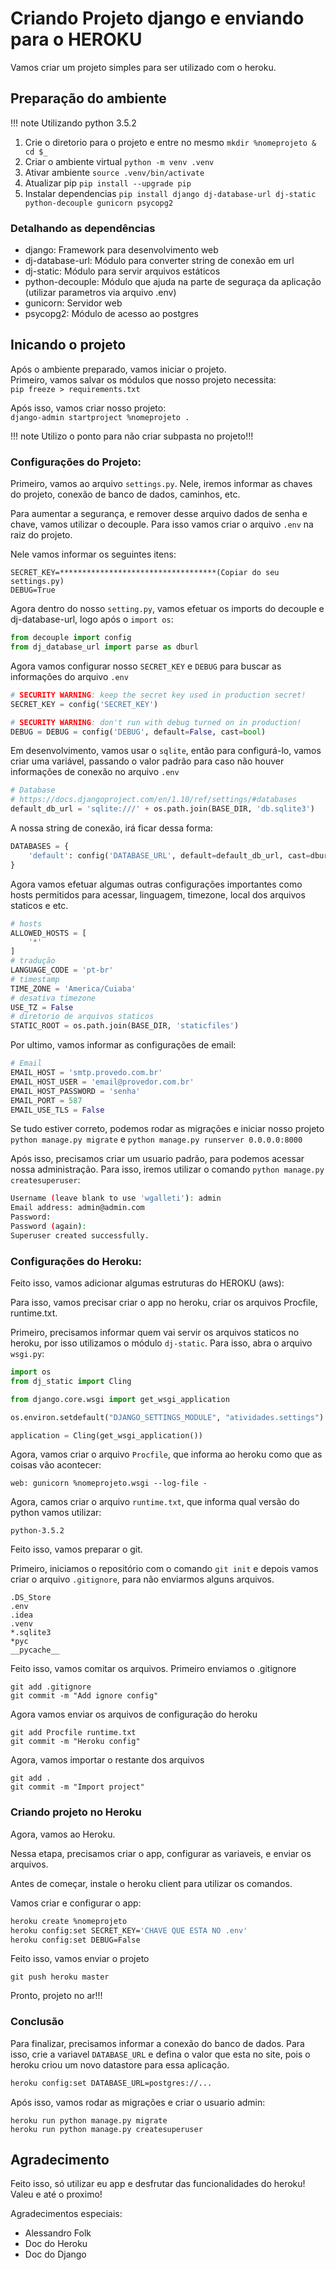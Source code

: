 # Criando Projeto django e enviando para o HEROKU

Vamos criar um projeto simples para ser utilizado com o heroku.

## Preparação do ambiente

!!! note
    Utilizando python 3.5.2

1. Crie o diretorio para o projeto e entre no mesmo `mkdir %nomeprojeto & cd $_`
2. Criar o ambiente virtual `python -m venv .venv`
3. Ativar ambiente `source .venv/bin/activate`
4. Atualizar pip `pip install --upgrade pip`
5. Instalar dependencias `pip install django dj-database-url dj-static python-decouple gunicorn psycopg2`

### Detalhando as dependências
* django: Framework para desenvolvimento web
* dj-database-url: Módulo para converter string de conexão em url
* dj-static: Módulo para servir arquivos estáticos
* python-decouple: Módulo que ajuda na parte de seguraça da aplicação (utilizar parametros via arquivo .env)
* gunicorn: Servidor web
* psycopg2: Módulo de acesso ao postgres

## Inicando o projeto

Após o ambiente preparado, vamos iniciar o projeto.  
Primeiro, vamos salvar os módulos que nosso projeto necessita:  
`pip freeze > requirements.txt`

Após isso, vamos criar nosso projeto:  
`django-admin startproject %nomeprojeto .`

!!! note
    Utilizo o ponto para não criar subpasta no projeto!!!


### Configurações do Projeto:

Primeiro, vamos ao arquivo `settings.py`. Nele, iremos informar as chaves do projeto, conexão de banco de dados, caminhos, etc.

Para aumentar a segurança, e remover desse arquivo dados de senha e chave, vamos utilizar o decouple. Para isso vamos criar o arquivo `.env` na raiz do projeto.

Nele vamos informar os seguintes itens:

```
SECRET_KEY=***********************************(Copiar do seu settings.py)
DEBUG=True
```

Agora dentro do nosso `setting.py`, vamos efetuar os imports do decouple e dj-database-url, logo após o `import os`:

```python
from decouple import config
from dj_database_url import parse as dburl
```

Agora vamos configurar nosso `SECRET_KEY` e `DEBUG` para buscar as informações do arquivo `.env`

```python
# SECURITY WARNING: keep the secret key used in production secret!
SECRET_KEY = config('SECRET_KEY')

# SECURITY WARNING: don't run with debug turned on in production!
DEBUG = DEBUG = config('DEBUG', default=False, cast=bool)
```

Em desenvolvimento, vamos usar o `sqlite`, então para configurá-lo, vamos criar uma variável, passando o valor padrão para caso não houver informações de conexão no arquivo `.env`

```python
# Database
# https://docs.djangoproject.com/en/1.10/ref/settings/#databases
default_db_url = 'sqlite:///' + os.path.join(BASE_DIR, 'db.sqlite3')
```

A nossa string de conexão, irá ficar dessa forma:

```python
DATABASES = {
    'default': config('DATABASE_URL', default=default_db_url, cast=dburl)
}
```

Agora vamos efetuar algumas outras configurações importantes como hosts permitidos para acessar, linguagem, timezone, local dos arquivos staticos e etc.

```python
# hosts
ALLOWED_HOSTS = [
    '*'
]
# tradução
LANGUAGE_CODE = 'pt-br'
# timestamp
TIME_ZONE = 'America/Cuiaba'
# desativa timezone
USE_TZ = False
# diretorio de arquivos staticos
STATIC_ROOT = os.path.join(BASE_DIR, 'staticfiles')
```

Por ultimo, vamos informar as configurações de email:

```python
# Email
EMAIL_HOST = 'smtp.provedo.com.br'
EMAIL_HOST_USER = 'email@provedor.com.br'
EMAIL_HOST_PASSWORD = 'senha'
EMAIL_PORT = 587
EMAIL_USE_TLS = False
```

Se tudo estiver correto, podemos rodar as migrações e iniciar nosso projeto `python manage.py migrate` e `python manage.py runserver 0.0.0.0:8000`

Após isso, precisamos criar um usuario padrão, para podemos acessar nossa administração. Para isso, iremos utilizar o comando `python manage.py createsuperuser`:

```bash
Username (leave blank to use 'wgalleti'): admin
Email address: admin@admin.com
Password: 
Password (again): 
Superuser created successfully.
```

### Configurações do Heroku:

Feito isso, vamos adicionar algumas estruturas do HEROKU (aws):

Para isso, vamos precisar criar o app no heroku, criar os arquivos Procfile, runtime.txt.

Primeiro, precisamos informar quem vai servir os arquivos staticos no heroku, por isso utilizamos o módulo `dj-static`. Para isso, abra o arquivo `wsgi.py`:

```python
import os
from dj_static import Cling

from django.core.wsgi import get_wsgi_application

os.environ.setdefault("DJANGO_SETTINGS_MODULE", "atividades.settings")

application = Cling(get_wsgi_application())
```

Agora, vamos criar o arquivo `Procfile`, que informa ao heroku como que as coisas vão acontecer:

```
web: gunicorn %nomeprojeto.wsgi --log-file -
```

Agora, camos criar o arquivo `runtime.txt`, que informa qual versão do python vamos utilizar:

```
python-3.5.2
```

Feito isso, vamos preparar o git.

Primeiro, iniciamos o repositório com o comando `git init` e depois vamos criar o arquivo `.gitignore`, para não enviarmos alguns arquivos.

```git
.DS_Store
.env
.idea
.venv
*.sqlite3
*pyc
__pycache__
```

Feito isso, vamos comitar os arquivos. Primeiro enviamos o .gitignore

```git
git add .gitignore
git commit -m "Add ignore config"
```

Agora vamos enviar os arquivos de configuração do heroku

```git
git add Procfile runtime.txt
git commit -m "Heroku config"
```

Agora, vamos importar o restante dos arquivos

```
git add .
git commit -m "Import project"
```

### Criando projeto no Heroku

Agora, vamos ao Heroku.

Nessa etapa, precisamos criar o app, configurar as variaveis, e enviar os arquivos.

Antes de começar, instale o heroku client para utilizar os comandos.

Vamos criar e configurar o app:

```bash
heroku create %nomeprojeto
heroku config:set SECRET_KEY='CHAVE QUE ESTA NO .env'
heroku config:set DEBUG=False
```

Feito isso, vamos enviar o projeto

```
git push heroku master
```

Pronto, projeto no ar!!!

### Conclusão

Para finalizar, precisamos informar a conexão do banco de dados. Para isso, crie a variavel `DATABASE_URL` e defina o valor que esta no site, pois o heroku criou um novo datastore para essa aplicação.

```bash
heroku config:set DATABASE_URL=postgres://...
```

Após isso, vamos rodar as migrações e criar o usuario admin:

```
heroku run python manage.py migrate
heroku run python manage.py createsuperuser
```

## Agradecimento

Feito isso, só utilizar eu app e desfrutar das funcionalidades do heroku! Valeu e até o proximo!

Agradecimentos especiais:

* Alessandro Folk
* Doc do Heroku
* Doc do Django